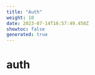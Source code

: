 ```yaml
---
title: "Auth"
weight: 10
date: 2023-07-14T16:57:49.450Z
showtoc: false
generated: true
---
```

<!-- This file was generated from the Vendure source. Do not modify. Instead, re-run the "docs:build" script -->


# auth